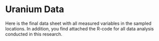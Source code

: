 # Uranium Data
Here is the final data sheet with all measured variables in the sampled locations.
In addition, you find attached the R-code for all data analysis conducted in this research.
